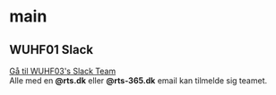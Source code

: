 # main

## **WUHF01 Slack**

[Gå til WUHF03's Slack Team](https://rts-cmk-wuhf03.slack.com)<br>
Alle med en **@rts.dk** eller **@rts-365.dk** email kan tilmelde sig teamet.
